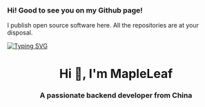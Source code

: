 ###   Hi! Good to see you on my Github page!

I publish open source software here. All the repositories are at your disposal.

<!--   my-ticker -->    
[![Typing SVG](https://readme-typing-svg.herokuapp.com?color=%2336BCF7&center=true&vCenter=true&width=600&lines=Hi+there+👋,+I+am+Andrej+Marinchenko;+Welcome+to+My+Profile!;Over+4+years+of+programming+experience;Always+learning+new+things+;Machine+learning+enthusiast+;Kaggle+community+member)](https://git.io/typing-svg)

<h1 align="center">Hi 👋, I'm MapleLeaf</h1>
<h3 align="center">A passionate backend developer from China</h3>

